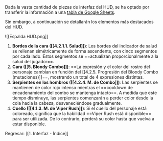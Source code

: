 
Dada la vasta cantidad de piezas de interfaz del HUD, se ha optado por transferir la información a una [tabla de Google Sheets](https://docs.google.com/spreadsheets/d/1hOGiz5BhPVEQA3dbyCqiwdDWB4vAB_6pDW5Fb3lHAlk/edit?usp=sharing).

Sin embargo, a continuación se detallarán los elementos más destacados del HUD.

![[Espalda HUD.png]]

1. **Bordes de la cara ([[4.2.1.1. Salud]])**: Los bordes del indicador de salud se rellenan simétricamente de forma ascendente, con cinco segmentos por cada lado. Estos segmentos se ==actualizan proporcionalmente a la salud del jugador==.
2. **Cara ([[5. Bloody Combo]])**: ==La expresión y el color del rostro del personaje cambian en función del [[4.2.5. Progresión del Bloody Combo (mutaciones)]]==, mostrando un total de 4 expresiones distintas.
3. **Serpientes en los hombros ([[4.2.4. M. de Combo]])**: Las serpientes se mantienen de color rojo intenso mientras el ==cooldown de encadenamiento del combo se mantenga intacto==. A medida que este tiempo disminuye, las serpientes comenzarán a perder color desde la cola hacia la cabeza, desvaneciéndose gradualmente.
4. **Cuello ([[4.1.3. M. de Viper Rush]])**: Si el cuello del personaje está coloreado, significa que la habilidad ==Viper Rush está disponible== para ser utilizada. De lo contrario, perderá su color hasta que vuelva a estar disponible.


Regresar: [[1. Interfaz - Índice]]
